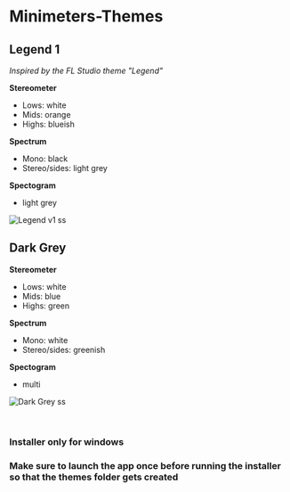 # Minimeters-Themes
## Legend 1
*Inspired by the FL Studio theme "Legend"*

**Stereometer**
- Lows: white
- Mids: orange
- Highs: blueish

**Spectrum**
- Mono: black
- Stereo/sides: light grey

**Spectogram**
- light grey


![Legend v1 ss](https://github.com/user-attachments/assets/6bde6e98-e59a-4d41-89ab-93cb63fa9366)


## Dark Grey
**Stereometer**
- Lows: white
- Mids: blue
- Highs: green

**Spectrum**
- Mono: white
- Stereo/sides: greenish

**Spectogram**
- multi


![Dark Grey ss](https://github.com/user-attachments/assets/641a23b3-c80a-45de-a02c-aaa1b6900c32)


<br>

### Installer only for windows
### Make sure to launch the app once before running the installer so that the themes folder gets created
